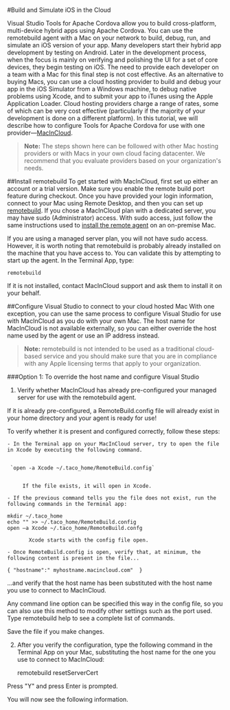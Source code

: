#Build and Simulate iOS in the Cloud

Visual Studio Tools for Apache Cordova allow you to build cross-platform, multi-device hybrid apps using Apache Cordova. You can use the remotebuild agent with a Mac on your network to build, debug, run, and simulate an iOS version of your app. Many developers start their hybrid app development by testing on Android. Later in the development process, when the focus is mainly on verifying and polishing the UI for a set of core devices, they begin testing on iOS. The need to provide each developer on a team with a Mac for this final step is not cost effective. As an alternative to buying Macs, you can use a cloud hosting provider to build and debug your app in the iOS Simulator from a Windows machine, to debug native problems using Xcode, and to submit your app to iTunes using the Apple Application Loader. Cloud hosting providers charge a range of rates, some of which can be very cost effective (particularly if the majority of your development is done on a different platform). In this tutorial, we will describe how to configure Tools for Apache Cordova for use with one provider—[MacInCloud](http://www.macincloud.com/).

> **Note:** The steps shown here can be followed with other Mac hosting providers or with Macs in your own cloud facing datacenter. We recommend that you evaluate providers based on your organization's needs.

##Install remotebuild
To get started with MacInCloud, first set up either an account or a trial version. Make sure you enable the remote build port feature during checkout. Once you have provided your login information, connect to your Mac using Remote Desktop, and then you can set up [remotebuild](http://go.microsoft.com/fwlink/?LinkId=618169). If you chose a MacInCloud plan with a dedicated server, you may have sudo (Administrator) access. With sudo access, just follow the same instructions used to [install the remote agent](https://msdn.microsoft.com/library/dn757054.aspx#ios) on an on-premise Mac.

If you are using a managed server plan, you will not have sudo access. However, it is worth noting that remotebuild is probably already installed on the machine that you have access to. You can validate this by attempting to start up the agent. In the Terminal App, type:

    remotebuild

If it is not installed, contact MacInCloud support and ask them to install it on your behalf.

##Configure Visual Studio to connect to your cloud hosted Mac
With one exception, you can use the same process to configure Visual Studio for use with MacInCloud as you do with your own Mac. The host name for MacInCloud is not available externally, so you can either override the host name used by the agent or use an IP address instead.

> **Note:** remotebuild is not intended to be used as a traditional cloud-based service and you should make sure that you are in compliance with any Apple licensing terms that apply to your organization.

###Option 1: To override the host name and configure Visual Studio

 1. Verify whether MacInCloud has already pre-configured your managed server for use with the remotebuild agent. 
 
 If it is already pre-configured, a RemoteBuild.config file will already exist in your home directory and your agent is ready for use!

 To verify whether it is present and configured correctly, follow these steps:

    - In the Terminal app on your MacInCloud server, try to open the file in Xcode by executing the following command.


     `open -a Xcode ~/.taco_home/RemoteBuild.config`

 
         If the file exists, it will open in Xcode.

    - If the previous command tells you the file does not exist, run the following commands in the Terminal app:

    mkdir ~/.taco_home 
    echo "" >> ~/.taco_home/RemoteBuild.config
    open –a Xcode ~/.taco_home/RemoteBuild.confg

           Xcode starts with the config file open.

    - Once RemoteBuild.config is open, verify that, at minimum, the following content is present in the file...

`{
          "hostname":" myhostname.macincloud.com" 
}`

  ...and verify that the host name has been substituted with the host name you use to connect to MacInCloud.

 Any command line option can be specified this way in the config file, so you can also use this method to modify other settings such as the port used. Type remotebuild help to see a complete list of commands.

Save the file if you make changes.

 2. After you verify the configuration, type the following command in the Terminal App on your Mac, substituting the host name for the one you use to connect to MacInCloud:

    remotebuild 
    resetServerCert

 Press "Y" and press Enter is prompted.
 
 You will now see the following information.
